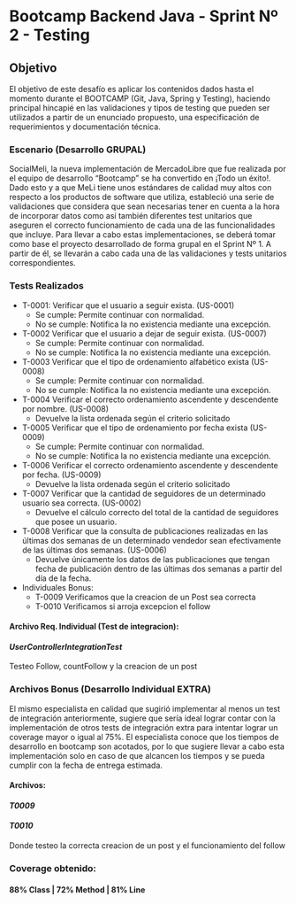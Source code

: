 
# Bootcamp Backend Java  - Sprint Nº 2 - Testing

## Objetivo

El objetivo de este desafío es aplicar los contenidos dados hasta el momento durante el BOOTCAMP
(Git, Java, Spring y Testing), haciendo principal hincapié en las validaciones y tipos de testing
que pueden ser utilizados a partir de un enunciado propuesto, una especificación de requerimientos
y documentación técnica.

### Escenario (Desarrollo GRUPAL)
SocialMeli, la nueva implementación de MercadoLibre que fue realizada por el equipo de desarrollo “Bootcamp”
se ha convertido en ¡Todo un éxito!. Dado esto y a que MeLi tiene unos estándares de calidad muy altos
con respecto a los productos de software que utiliza, estableció una serie de validaciones que considera
que sean necesarias tener en cuenta a la hora de incorporar datos como así también diferentes test unitarios
que aseguren el correcto funcionamiento de cada una de las funcionalidades que incluye.
Para llevar a cabo estas implementaciones, se deberá tomar como base el proyecto desarrollado de forma grupal
en el Sprint Nº 1. A partir de él, se llevarán a cabo cada una de las validaciones y tests unitarios
correspondientes.

### Tests Realizados
- T-0001: Verificar que el usuario a seguir exista. (US-0001)
    + Se cumple: Permite continuar con normalidad.
    + No se cumple: Notifica la no existencia mediante una excepción.
- T-0002 Verificar que el usuario a dejar de seguir exista. (US-0007)
    + Se cumple: Permite continuar con normalidad.
    + No se cumple: Notifica la no existencia mediante una excepción.
- T-0003 Verificar que el tipo de ordenamiento alfabético exista (US-0008)
    + Se cumple: Permite continuar con normalidad.
    + No se cumple: Notifica la no existencia mediante una excepción.
- T-0004 Verificar el correcto ordenamiento ascendente y descendente por nombre. (US-0008)
    + Devuelve la lista ordenada según el criterio solicitado
- T-0005 Verificar que el tipo de ordenamiento por fecha exista (US-0009)
    + Se cumple: Permite continuar con normalidad.
    + No se cumple: Notifica la no existencia mediante una excepción.
- T-0006 Verificar el correcto ordenamiento ascendente y descendente por fecha. (US-0009)
    + Devuelve la lista ordenada según el criterio solicitado
- T-0007 Verificar que la cantidad de seguidores de un determinado usuario sea correcta. (US-0002)
    + Devuelve el cálculo correcto del total de la cantidad de seguidores que posee un usuario.
- T-0008 Verificar que la consulta de publicaciones realizadas en las últimas dos semanas de un determinado vendedor sean efectivamente de las últimas dos semanas. (US-0006)
    + Devuelve únicamente los datos de las publicaciones que tengan fecha de publicación dentro de las últimas dos semanas a partir del día de la fecha.
- Individuales Bonus:
    + T-0009 Verificamos que la creacion de un Post sea correcta 
    + T-0010 Verificamos si arroja excepcion el follow    

#### Archivo Req. Individual (Test de integracion):
#### _UserControllerIntegrationTest_
Testeo Follow, countFollow y la creacion de un post

### Archivos Bonus  (Desarrollo Individual EXTRA)
El mismo especialista en calidad que sugirió implementar al menos un test de integración anteriormente, sugiere que sería ideal lograr contar con la implementación de otros tests de integración extra para intentar lograr un coverage mayor o igual al 75%.
El especialista conoce que los tiempos de desarrollo en bootcamp son acotados, por lo que sugiere llevar a cabo esta implementación solo en caso de que alcancen los tiempos y se pueda cumplir con la fecha de entrega estimada.
#### Archivos:
#### _T0009_
#### _T0010_
Donde testeo la correcta creacion de un post y el funcionamiento del follow

### Coverage obtenido: 
#### 88% Class | 72% Method | 81% Line




